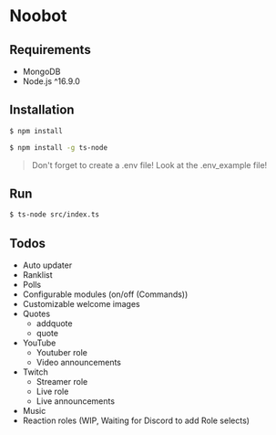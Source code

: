 # Noobot

## Requirements

-   MongoDB
-   Node.js ^16.9.0

## Installation

```bash
$ npm install
```

```bash
$ npm install -g ts-node
```

> Don't forget to create a .env file!
> Look at the .env_example file!

## Run

```bash
$ ts-node src/index.ts
```

## Todos

-   Auto updater
-   Ranklist
-   Polls
-   Configurable modules (on/off (Commands))
-   Customizable welcome images
-   Quotes
    -   addquote
    -   quote
-   YouTube
    -   Youtuber role
    -   Video announcements
-   Twitch
    -   Streamer role
    -   Live role
    -   Live announcements
-   Music
-   Reaction roles (WIP, Waiting for Discord to add Role selects)
